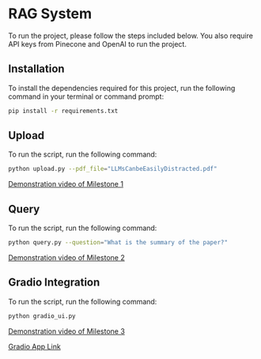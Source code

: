 # RAG System

To run the project, please follow the steps included below. You also require API keys from Pinecone and OpenAI to run the project.

## Installation

To install the dependencies required for this project, run the following command in your terminal or command prompt:

```bash
pip install -r requirements.txt

```

## Upload

To run the script, run the following command:

```bash
python upload.py --pdf_file="LLMsCanbeEasilyDistracted.pdf"

```
 [Demonstration video of Milestone 1 ](https://iastate.box.com/s/39f4ai2bkplpok6gqmsc26ng0of5do65)

 ## Query

To run the script, run the following command:

```bash
python query.py --question="What is the summary of the paper?"

```
 [Demonstration video of Milestone 2 ](https://iastate.box.com/s/m9wl1eg2qltu5j16ijjwvmwy2odibcze)

 ## Gradio Integration

To run the script, run the following command:

```bash
python gradio_ui.py

```
 [Demonstration video of Milestone 3 ](https://iastate.box.com/s/89rosygs3bo1ckhxuj7cka53faoa5icv)
 
 [Gradio App Link ](https://huggingface.co/spaces/solaimanhosen/COMS-579-RAG-SYSTEM-LPG)

 
